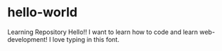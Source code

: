 # hello-world
Learning Repository 
Hello!! I want to learn how to code and learn web-development! I love typing in this font. 
